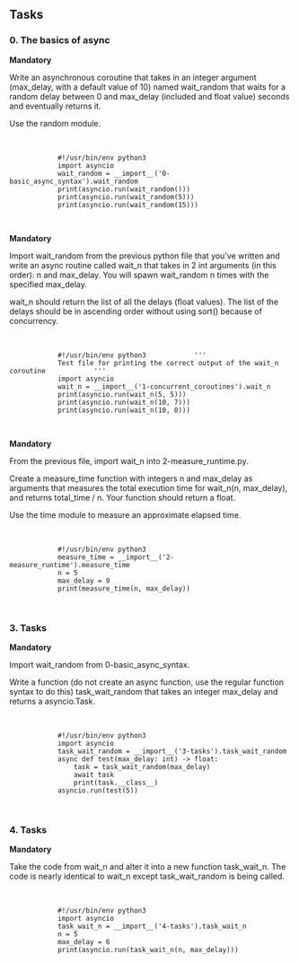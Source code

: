 <h2>Tasks</h2>
    <h3>0. The basics of async</h3>
    <p><strong>Mandatory</strong></p>
    <p>Write an asynchronous coroutine that takes in an integer argument (max_delay, with a default value of 10) named wait_random that waits for a random delay between 0 and max_delay (included and float value) seconds and eventually returns it.</p>
    <p>Use the random module.</p>
    <pre>        
        <code>
            #!/usr/bin/env python3
            import asyncio
            wait_random = __import__('0-basic_async_syntax').wait_random
            print(asyncio.run(wait_random()))
            print(asyncio.run(wait_random(5)))
            print(asyncio.run(wait_random(15)))
        </code>
    </pre>   
    <p><strong>Mandatory</strong></p>
    <p>Import wait_random from the previous python file that you've written and write an async routine called wait_n that takes in 2 int arguments (in this order): n and max_delay. You will spawn wait_random n times with the specified max_delay.</p>
    <p>wait_n should return the list of all the delays (float values). The list of the delays should be in ascending order without using sort() because of concurrency.</p>
    <pre>       
        <code>
            #!/usr/bin/env python3            '''
            Test file for printing the correct output of the wait_n coroutine            '''
            import asyncio
            wait_n = __import__('1-concurrent_coroutines').wait_n
            print(asyncio.run(wait_n(5, 5)))
            print(asyncio.run(wait_n(10, 7)))
            print(asyncio.run(wait_n(10, 0)))
        </code>
    </pre>   
    <p><strong>Mandatory</strong></p>
    <p>From the previous file, import wait_n into 2-measure_runtime.py.</p>
    <p>Create a measure_time function with integers n and max_delay as arguments that measures the total execution time for wait_n(n, max_delay), and returns total_time / n. Your function should return a float.</p>
    <p>Use the time module to measure an approximate elapsed time.</p>
    <pre>       
        <code>
            #!/usr/bin/env python3
            measure_time = __import__('2-measure_runtime').measure_time
            n = 5
            max_delay = 9
            print(measure_time(n, max_delay))
        </code>
    </pre>   
    <h3>3. Tasks</h3>
    <p><strong>Mandatory</strong></p>
    <p>Import wait_random from 0-basic_async_syntax.</p>
    <p>Write a function (do not create an async function, use the regular function syntax to do this) task_wait_random that takes an integer max_delay and returns a asyncio.Task.</p>
    <pre>      
        <code>
            #!/usr/bin/env python3
            import asyncio
            task_wait_random = __import__('3-tasks').task_wait_random
            async def test(max_delay: int) -&gt; float:
                task = task_wait_random(max_delay)
                await task
                print(task.__class__)
            asyncio.run(test(5))
        </code>
    </pre>   
    <h3>4. Tasks</h3>
    <p><strong>Mandatory</strong></p>
    <p>Take the code from wait_n and alter it into a new function task_wait_n. The code is nearly identical to wait_n except task_wait_random is being called.</p>
    <pre>       
        <code>
            #!/usr/bin/env python3
            import asyncio
            task_wait_n = __import__('4-tasks').task_wait_n
            n = 5
            max_delay = 6
            print(asyncio.run(task_wait_n(n, max_delay)))
        </code>
    </pre>   